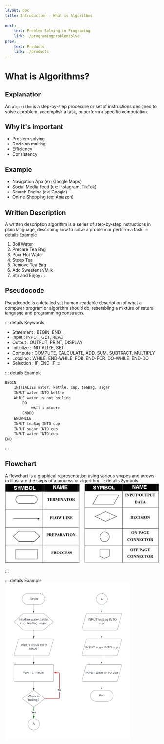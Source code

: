 ```yaml
---
layout: doc
title: Introduction - What is Algorithms

next:
    text: Problem Solving in Programing
    link: ./programingproblemsolve
prev:
    text: Products
    link: ./products
---
```


# What is Algorithms?
## Explanation
An `algorithm` is a step-by-step procedure or set of instructions designed to solve a problem, accomplish a task, or perform a specific computation.
## Why it's important
- Problem solving
- Decision making
- Efficiency
- Consistency
## Example
- Navigation App (ex: Google Maps)
- Social Media Feed (ex: Instagram, TikTok)
- Search Engine (ex: Google)
- Online Shopping (ex: Amazon)
## Written Description
A written description algorithm is a series of step-by-step instructions in plain language, describing how to solve a problem or perform a task.
::: details Example
1. Boil Water
2. Prepare Tea Bag
3. Pour Hot Water
4. Steep Tea
5. Remove Tea Bag
6. Add Sweetener/Milk
7. Stir and Enjoy
:::
## Pseudocode
Pseudocode is a detailed yet human-readable description of what a computer program or algorithm should do, resembling a mixture of natural language and programming constructs.

::: details Keywords
- Statement : BEGIN, END
- Input : INPUT, GET, READ
- Output : OUTPUT, PRINT, DISPLAY
- Initialize : INITIALIZE, SET
- Compute : COMPUTE, CALCULATE, ADD, SUM, SUBTRACT, MULTIPLY
- Looping : WHILE, END-WHILE, FOR, END-FOR, DO-WHILE, END-DO
- Selection : IF, END-IF
:::

::: details Example
```txt
BEGIN
    INITIALIZE water, kettle, cup, teaBag, sugar
    INPUT water INTO kettle
    WHILE water is not boiling
      	DO
          	WAIT 1 minute
      	ENDDO
    ENDWHILE
    INPUT teaBag INTO cup
    INPUT sugar INTO cup
    INPUT water INTO cup
END

```
:::

## Flowchart
A flowchart is a graphical representation using various shapes and arrows to illustrate the steps of a process or algorithm.
::: details Symbols
![flowcharts symobls](../../assets/flowchart-symbols.png)
<!-- | Symbol | Name |
|--------|------|
| ![flowchart symbol](../../assets/flowchart-start.png) | __TERMINATOR__ |
| ![flowchart symbol](../../assets/flowchart-lines.png) | __FLOW LINE__ |
| ![flowchart symbol](../../assets/flowchart-preparation.png) | __PREPARATION__ |
| ![flowchart symbol](../../assets/flowchart-proccess.png) | __PROCCESS__ |
| ![flowchart symbol](../../assets/flowchart-inputoutput.png) | __INPUT/OUTPUT DATA__ |
| ![flowchart symbol](../../assets/flowchart-decision.png) | __DECISION__ |
| ![flowchart symbol](../../assets/flowchart-onpage-connector.png) | __ON PAGE CONNECTOR__ |
| ![flowchart symbol](../../assets/flowchart-offpage-connector.png) | __OFF PAGE CONNECTOR__ | -->
:::

::: details Example
![flowcharts symobls](../../assets/flowchart-example.png)